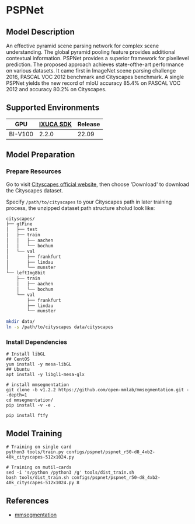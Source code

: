 # PSPNet

## Model Description

An effective pyramid scene parsing network for complex scene understanding. The global pyramid pooling feature provides
additional contextual information. PSPNet provides a superior framework for pixellevel prediction. The proposed approach
achieves state-ofthe-art performance on various datasets. It came first in ImageNet scene parsing challenge 2016, PASCAL
VOC 2012 benchmark and Cityscapes benchmark. A single PSPNet yields the new record of mIoU accuracy 85.4% on PASCAL VOC
2012 and accuracy 80.2% on Cityscapes.

## Supported Environments

| GPU    | [IXUCA SDK](https://gitee.com/deep-spark/deepspark#%E5%A4%A9%E6%95%B0%E6%99%BA%E7%AE%97%E8%BD%AF%E4%BB%B6%E6%A0%88-ixuca) | Release |
|--------|-----------|---------|
| BI-V100 | 2.2.0     |  22.09  |

## Model Preparation

### Prepare Resources

Go to visit [Cityscapes official website](https://www.cityscapes-dataset.com/), then choose 'Download' to download the
Cityscapes dataset.

Specify `/path/to/cityscapes` to your Cityscapes path in later training process, the unzipped dataset path structure
sholud look like:

```bash
cityscapes/
├── gtFine
│   ├── test
│   ├── train
│   │   ├── aachen
│   │   └── bochum
│   └── val
│       ├── frankfurt
│       ├── lindau
│       └── munster
└── leftImg8bit
    ├── train
    │   ├── aachen
    │   └── bochum
    └── val
        ├── frankfurt
        ├── lindau
        └── munster
```

```bash
mkdir data/
ln -s /path/to/cityscapes data/cityscapes
```

### Install Dependencies

```shell
# Install libGL
## CentOS
yum install -y mesa-libGL
## Ubuntu
apt install -y libgl1-mesa-glx

# install mmsegmentation
git clone -b v1.2.2 https://github.com/open-mmlab/mmsegmentation.git --depth=1
cd mmsegmentation/
pip install -v -e .

pip install ftfy
```

## Model Training


```shell
# Training on single card
python3 tools/train.py configs/pspnet/pspnet_r50-d8_4xb2-40k_cityscapes-512x1024.py

# Training on mutil-cards
sed -i 's/python /python3 /g' tools/dist_train.sh
bash tools/dist_train.sh configs/pspnet/pspnet_r50-d8_4xb2-40k_cityscapes-512x1024.py 8
```

## References

- [mmsegmentation](https://github.com/open-mmlab/mmsegmentation)
